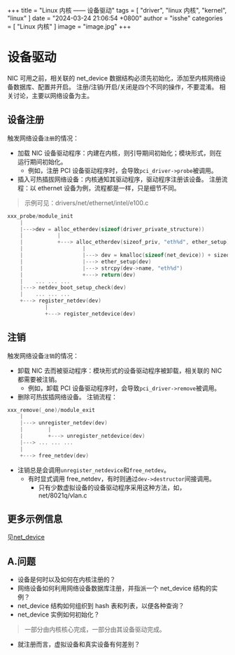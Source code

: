 +++
title = "Linux 内核 —— 设备驱动"
tags = [ "driver", "linux 内核", "kernel", "linux" ]
date = "2024-03-24 21:06:54 +0800"
author = "isshe"
categories = [ "Linux 内核" ]
image = "image.jpg"
+++


# 设备驱动
NIC 可用之前，相关联的 net_device 数据结构必须先初始化，添加至内核网络设备数据库、配置并开启。
注册/注销/开启/关闭是四个不同的操作，不要混淆。
相关讨论，主要以网络设备为主。

## 设备注册
触发网络设备`注册`的情况：
* 加载 NIC 设备驱动程序：内建在内核，则引导期间初始化；模块形式，则在运行期间初始化。
    * 例如，注册 PCI 设备驱动程序时，会导致`pci_driver->probe`被调用。
* 插入可热插拔网络设备：内核通知其驱动程序，驱动程序注册该设备。
注册流程：以 ethernet 设备为例，流程都是一样，只是细节不同。
> 示例可见：drivers/net/ethernet/intel/e100.c
```c
xxx_probe/module_init
    |
    |--->dev = alloc_etherdev(sizeof(driver_private_structure))
    |           |
    |           +---> alloc_etherdev(sizeof_priv, "eth%d", ether_setup)
    |                   |
    |                   |---> dev = kmalloc(sizeof(net_device)) + sizeof_prive + padding)
    |                   |---> ether_setup(dev)
    |                   |---> strcpy(dev->name, "eth%d")
    |                   +---> return(dev)
    |    ... ... ...
    |---> netdev_boot_setup_check(dev)
    |    ... ... ...
    +---> register_netdev(dev)
            |
            +---> register_netdevice(dev)
```

## 注销
触发网络设备`注销`的情况：
* 卸载 NIC 去而被驱动程序：模块形式的设备驱动程序被卸载，相关联的 NIC 都需要被注销。
    * 例如，卸载 PCI 设备驱动程序时，会导致`pci_driver->remove`被调用。
* 删除可热拔插网络设备。
注销流程：
```c
xxx_remove(_one)/module_exit
    |
    |---> unregister_netdev(dev)
    |        |
    |        +---> unregister_netdevice(dev)
    |---> ... ... ...
    |
    +---> free_netdev(dev)
```
* 注销总是会调用`unregister_netdevice`和`free_netdev`。
    * 有时显式调用 free_netdev，有时则通过`dev->destructor`间接调用。
        * 只有少数虚拟设备的设备驱动程序采用这种方法，如，net/8021q/vlan.c

## 更多示例信息
见[net_device](../5.网络/3.net_device数据结构/Readme.md)

## A.问题
* 设备是何时以及如何在内核注册的？
* 网络设备如何利用网络设备数据库注册，并指派一个 net_device 结构的实例？
* net_device 结构如何组织到 hash 表和列表，以便各种查询？
* net_device 实例如何初始化？
> 一部分由内核核心完成，一部分由其设备驱动完成。
* 就注册而言，虚拟设备和真实设备有何差别？